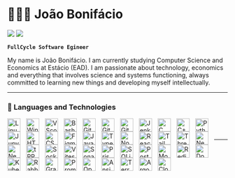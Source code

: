 # 👩🏻‍💻 João Bonifácio

<div> 
  <a href = "mailto:joaojunior.b22@gmail.com"><img src="https://img.shields.io/badge/-Gmail-%23333?style=for-the-badge&logo=gmail&logoColor=white" target="_blank"></a>
  <a href="https://www.linkedin.com/in/jo%C3%A3o-j%C3%BAnior-7499b6218/" target="_blank"><img src="https://img.shields.io/badge/-LinkedIn-%230077B5?style=for-the-badge&logo=linkedin&logoColor=white" target="_blank"></a> 
  
</div>

**`FullCycle Software Egineer`**

My name is João Bonifácio. I am currently studying Computer Science and Economics at Estácio (EAD). I am passionate about technology, economics and everything that involves science and systems functioning, always committed to learning new things and developing myself intellectually.

---

### 🤖 Languages and Technologies

<img 
  align="left" 
  alt="Linux"
  title="Linux" 
  width="30px" 
  style="padding-right: 10px;" 
  src="https://cdn.jsdelivr.net/gh/devicons/devicon@latest/icons/linux/linux-original.svg" 
/>
<img 
  align="left" 
  alt="Windows"
  title="Windows" 
  width="30px" 
  style="padding-right: 10px;" 
  src="https://cdn.jsdelivr.net/gh/devicons/devicon@latest/icons/windows11/windows11-original.svg" 
/>
<img 
  align="left" 
  alt="VScode"
  title="VScode" 
  width="30px" 
  style="padding-right: 10px;" 
  src="https://cdn.jsdelivr.net/gh/devicons/devicon@latest/icons/vscode/vscode-original.svg" 
/>
<img 
  align="left" 
  alt="Bash"
  title="Bash" 
  width="30px" 
  style="padding-right: 10px;" 
  src="https://cdn.jsdelivr.net/gh/devicons/devicon@latest/icons/bash/bash-original.svg" 
/>
<img 
  align="left" 
  alt="Git" 
  title="Git"
  width="30px" 
  style="padding-right: 10px;" 
  src="https://cdn.jsdelivr.net/gh/devicons/devicon@latest/icons/git/git-original.svg" 
/>
<img 
  align="left" 
  alt="GitHub" 
  title="GitHub"
  width="30px" 
  style="padding-right: 10px;" 
  src="https://cdn.jsdelivr.net/gh/devicons/devicon@latest/icons/github/github-original.svg" 
/>
<img 
  align="left" 
  alt="GitHub-Actions" 
  title="GitHub-Actions"
  width="30px" 
  style="padding-right: 10px;" 
  src="https://cdn.jsdelivr.net/gh/devicons/devicon@latest/icons/githubactions/githubactions-original.svg" 
/>
<img 
  align="left" 
  alt="Jenkins" 
  title="Jenkins"
  width="30px" 
  style="padding-right: 10px;" 
  src="https://cdn.jsdelivr.net/gh/devicons/devicon@latest/icons/jenkins/jenkins-original.svg" 
/>
<img 
  align="left" 
  alt="C"
  title="C" 
  width="30px" 
  style="padding-right: 10px;" 
  src="https://cdn.jsdelivr.net/gh/devicons/devicon@latest/icons/c/c-original.svg" 
/>
<img 
  align="left" 
  alt="C++"
  title="C++" 
  width="30px" 
  style="padding-right: 10px;" 
  src="https://cdn.jsdelivr.net/gh/devicons/devicon@latest/icons/cplusplus/cplusplus-original.svg" 
/>
<img 
  align="left" 
  alt="Python" 
  title="Python"
  width="30px" 
  style="padding-right: 10px;" 
  src="https://cdn.jsdelivr.net/gh/devicons/devicon@latest/icons/python/python-original.svg" 
/>
<img 
  align="left" 
  alt="Jupyter" 
  title="Jupyter"
  width="30px" 
  style="padding-right: 10px;" 
  src="https://cdn.jsdelivr.net/gh/devicons/devicon@latest/icons/jupyter/jupyter-original.svg" 
/>
<img 
  align="left" 
  alt="HTML"
  title="HTML" 
  width="30px" 
  style="padding-right: 10px;" 
  src="https://cdn.jsdelivr.net/gh/devicons/devicon@latest/icons/html5/html5-original.svg" 
/>
<img 
  align="left" 
  alt="CSS" 
  title="CSS"
  width="30px" 
  style="padding-right: 10px;" 
  src="https://cdn.jsdelivr.net/gh/devicons/devicon@latest/icons/css3/css3-original.svg" 
/>
<img 
  align="left" 
  alt="Figma" 
  title="Figma"
  width="30px" 
  style="padding-right: 10px;" 
  src="https://cdn.jsdelivr.net/gh/devicons/devicon@latest/icons/figma/figma-original.svg" 
/>
<img 
  align="left" 
  alt="JavaScript" 
  title="JavaScript"
  width="30px" 
  style="padding-right: 10px;" 
  src="https://cdn.jsdelivr.net/gh/devicons/devicon@latest/icons/javascript/javascript-original.svg" 
/>
<img 
  align="left" 
  alt="TypeScript"
  title="TypeScript" 
  width="30px" 
  style="padding-right: 10px;" 
  src="https://cdn.jsdelivr.net/gh/devicons/devicon@latest/icons/typescript/typescript-original.svg" 
/>
<img 
  align="left" 
  alt="Node" 
  title="Node"
  width="30px" 
  style="padding-right: 10px;" 
  src="https://cdn.jsdelivr.net/gh/devicons/devicon@latest/icons/nodejs/nodejs-original.svg" 
/>
<img 
  align="left" 
  alt="React"
  title="React" 
  width="30px" 
  style="padding-right: 10px;" 
  src="https://cdn.jsdelivr.net/gh/devicons/devicon@latest/icons/react/react-original.svg" 
/>
<img 
  align="left" 
  alt="Tailwind" 
  title="Tailwind"
  width="30px" 
  style="padding-right: 10px;" 
  src="https://cdn.jsdelivr.net/gh/devicons/devicon@latest/icons/tailwindcss/tailwindcss-original.svg" 
/>
<img 
  align="left" 
  alt="ThreeJS" 
  title="ThreeJS"
  width="30px" 
  style="padding-right: 10px;" 
  src="https://cdn.jsdelivr.net/gh/devicons/devicon@latest/icons/threejs/threejs-original.svg" 
/>
<img
  align="left" 
  alt="Next" 
  title="Next"
  width="30px" 
  style="padding-right: 10px;" 
  src="https://cdn.jsdelivr.net/gh/devicons/devicon@latest/icons/nextjs/nextjs-original.svg" 
/>
<img
  align="left" 
  alt="Nest" 
  title="Nest"
  width="30px" 
  style="padding-right: 10px;" 
  src="https://cdn.jsdelivr.net/gh/devicons/devicon@latest/icons/nestjs/nestjs-original.svg" 
/>
<img
  align="left" 
  alt="tRPC" 
  title="tRPC"
  width="30px" 
  style="padding-right: 10px;" 
  src="https://cdn.jsdelivr.net/gh/devicons/devicon@latest/icons/trpc/trpc-original.svg" 
/>
<img
  align="left" 
  alt="SocketIO" 
  title="SocketIO"
  width="30px" 
  style="padding-right: 10px;" 
  src="https://cdn.jsdelivr.net/gh/devicons/devicon@latest/icons/socketio/socketio-original.svg" 
/>
<img
  align="left" 
  alt="Vitest" 
  title="Vitest"
  width="30px" 
  style="padding-right: 10px;" 
  src="https://cdn.jsdelivr.net/gh/devicons/devicon@latest/icons/vitest/vitest-original.svg" 
/>
<img
  align="left" 
  alt="Sonarqube" 
  title="Sonarqube"
  width="30px" 
  style="padding-right: 10px;" 
  src="https://cdn.jsdelivr.net/gh/devicons/devicon@latest/icons/sonarqube/sonarqube-original.svg" 
/>
<img 
  align="left" 
  alt="Prisma"
  title="Prisma" 
  width="30px" 
  style="padding-right: 10px;" 
  src="https://cdn.jsdelivr.net/gh/devicons/devicon@latest/icons/prisma/prisma-original.svg" 
/>
<img 
  align="left" 
  alt="SQLite"
  title="SQLite" 
  width="30px" 
  style="padding-right: 10px;" 
  src="https://cdn.jsdelivr.net/gh/devicons/devicon@latest/icons/sqlite/sqlite-original.svg" 
/>
<img 
  align="left" 
  alt="Postgresql"
  title="Postgresql" 
  width="30px" 
  style="padding-right: 10px;" 
  src="https://cdn.jsdelivr.net/gh/devicons/devicon@latest/icons/postgresql/postgresql-original.svg" 
/>
<img 
  align="left" 
  alt="Mongodb"
  title="Mongodb" 
  width="30px" 
  style="padding-right: 10px;" 
  src="https://cdn.jsdelivr.net/gh/devicons/devicon@latest/icons/mongodb/mongodb-original.svg" 
/>
<img 
  align="left" 
  alt="Redis"
  title="Redis" 
  width="30px" 
  style="padding-right: 10px;" 
  src="https://cdn.jsdelivr.net/gh/devicons/devicon@latest/icons/redis/redis-original.svg" 
/>
<img 
  align="left" 
  alt="Docker"
  title="Docker" 
  width="30px" 
  style="padding-right: 10px;" 
  src="https://cdn.jsdelivr.net/gh/devicons/devicon@latest/icons/docker/docker-original.svg" 
/>
<img 
  align="left" 
  alt="Kubernetes"
  title="Kubernetes" 
  width="30px" 
  style="padding-right: 10px;" 
  src="https://cdn.jsdelivr.net/gh/devicons/devicon@latest/icons/kubernetes/kubernetes-original.svg" 
/>
<img 
  align="left" 
  alt="RabbitMQ"
  title="RabbitMQ" 
  width="30px" 
  style="padding-right: 10px;" 
  src="https://cdn.jsdelivr.net/gh/devicons/devicon@latest/icons/rabbitmq/rabbitmq-original.svg" 
/>
<img 
  align="left" 
  alt="Grafana"
  title="Grafana" 
  width="30px" 
  style="padding-right: 10px;" 
  src="https://cdn.jsdelivr.net/gh/devicons/devicon@latest/icons/grafana/grafana-original.svg" 
/>
<img 
  align="left" 
  alt="Prometheus"
  title="Prometheus" 
  width="30px" 
  style="padding-right: 10px;" 
  src="https://cdn.jsdelivr.net/gh/devicons/devicon@latest/icons/prometheus/prometheus-original.svg" 
/>
<img 
  align="left" 
  alt="Opentelemetry"
  title="Opentelemetry" 
  width="30px" 
  style="padding-right: 10px;" 
  src="https://cdn.jsdelivr.net/gh/devicons/devicon@latest/icons/opentelemetry/opentelemetry-original.svg" 
/>
<img 
  align="left" 
  alt="Ansible"
  title="Ansible" 
  width="30px" 
  style="padding-right: 10px;" 
  src="https://cdn.jsdelivr.net/gh/devicons/devicon@latest/icons/ansible/ansible-original.svg" 
/>
<img 
  align="left" 
  alt="Terraform"
  title="Terraform" 
  width="30px" 
  style="padding-right: 10px;" 
  src="https://cdn.jsdelivr.net/gh/devicons/devicon@latest/icons/terraform/terraform-original.svg" 
/>
<img 
  align="left" 
  alt="Argocd"
  title="Argocd" 
  width="30px" 
  style="padding-right: 10px;" 
  src="https://cdn.jsdelivr.net/gh/devicons/devicon@latest/icons/argocd/argocd-original.svg" 
/>
<img 
  align="left" 
  alt="Cloudflare"
  title="Cloudflare" 
  width="30px" 
  style="padding-right: 10px;" 
  src="https://cdn.jsdelivr.net/gh/devicons/devicon@latest/icons/cloudflare/cloudflare-original.svg" 
/>

<br/>
<br/>

---


